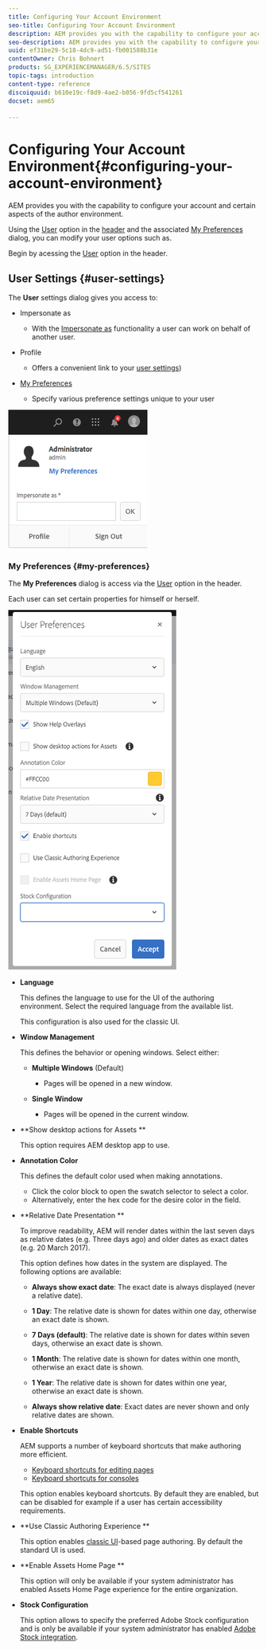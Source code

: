 ```yaml
---
title: Configuring Your Account Environment
seo-title: Configuring Your Account Environment
description: AEM provides you with the capability to configure your account and certain aspects of the author environment
seo-description: AEM provides you with the capability to configure your account and certain aspects of the author environment
uuid: ef31be29-5c18-4dc9-ad51-fb001588b31e
contentOwner: Chris Bohnert
products: SG_EXPERIENCEMANAGER/6.5/SITES
topic-tags: introduction
content-type: reference
discoiquuid: b610e19c-f8d9-4ae2-b056-9fd5cf541261
docset: aem65

---
```


# Configuring Your Account Environment{#configuring-your-account-environment}

AEM provides you with the capability to configure your account and certain aspects of the author environment.

Using the [User](/help/sites-authoring/user-properties.md#user-settings) option in the [header](/help/sites-authoring/basic-handling.md#the-header) and the associated [My Preferences](#userpreferences) dialog, you can modify your user options such as.

Begin by acessing the [User](/help/sites-authoring/user-properties.md#user-settings) option in the header.

## User Settings {#user-settings}

The **User** settings dialog gives you access to:

* Impersonate as

    * With the [Impersonate as](/help/sites-administering//security.md#impersonating-another-user) functionality a user can work on behalf of another user.

* Profile

    * Offers a convenient link to your [user settings](/help/sites-administering//security.md))

* [My Preferences](/help/sites-authoring/user-properties.md#my-preferences)

    * Specify various preference settings unique to your user

![](assets/screen_shot_2018-03-20at103808.png)

### My Preferences {#my-preferences}

The **My Preferences** dialog is access via the [User](/help/sites-authoring/user-properties.md#user-settings) option in the header.

Each user can set certain properties for himself or herself.

![](assets/screen-shot_2019-03-05at100322.png)

* **Language**

  This defines the language to use for the UI of the authoring environment. Select the required language from the available list.

  This configuration is also used for the classic UI.

* **Window Management**

  This defines the behavior or opening windows. Select either:

    * **Multiple Windows** (Default)

        * Pages will be opened in a new window.

    * **Single Window**

        * Pages will be opened in the current window.

* **Show desktop actions for Assets
  **

  This option requires AEM desktop app to use.

* **Annotation Color**

  This defines the default color used when making annotations.

    * Click the color block to open the swatch selector to select a color.
    * Alternatively, enter the hex code for the desire color in the field.

* **Relative Date Presentation
  **

  To improve readability, AEM will render dates within the last seven days as relative dates (e.g. Three days ago) and older dates as exact dates (e.g. 20 March 2017).

  This option defines how dates in the system are displayed. The following options are available:

    * **Always show exact date**: The exact date is always displayed (never a relative date).
    * **1 Day**: The relative date is shown for dates within one day, otherwise an exact date is shown.

    * **7 Days (default)**: The relative date is shown for dates within seven days, otherwise an exact date is shown.

    * **1 Month**: The relative date is shown for dates within one month, otherwise an exact date is shown.

    * **1 Year**: The relative date is shown for dates within one year, otherwise an exact date is shown.

    * **Always show relative date**: Exact dates are never shown and only relative dates are shown.

* **Enable Shortcuts**

  AEM supports a number of keyboard shortcuts that make authoring more efficient.

    * [Keyboard shortcuts for editing pages](/help/sites-authoring/page-authoring-keyboard-shortcuts.md)
    * [Keyboard shortcuts for consoles](/help/sites-authoring/keyboard-shortcuts.md)

  This option enables keyboard shortcuts. By default they are enabled, but can be disabled for example if a user has certain accessibility requirements.

* **Use Classic Authoring Experience
  **

  This option enables [classic UI](/sites/classic-ui-authoring/user-guide.md)-based page authoring. By default the standard UI is used.

* **Enable Assets Home Page
  **

  This option will only be available if your system administrator has enabled Assets Home Page experience for the entire organization.

* **Stock Configuration**

  This option allows to specify the preferred Adobe Stock configuration and is only be available if your system administrator has enabled [Adobe Stock integration](/help/assets/aem-assets-adobe-stock.md).

